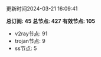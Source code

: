 更新时间2024-03-21 16:09:41

**总订阅: 45**
**总节点: 427**
**有效节点: 105**
- v2ray节点: 91
- trojan节点: 9
- ss节点: 5
